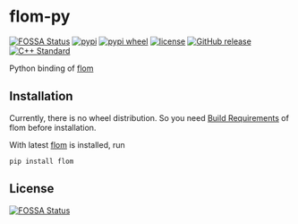 # flom-py

[![FOSSA Status](https://app.fossa.io/api/projects/git%2Bgithub.com%2FDeepL2%2Fflom-py.svg?type=shield)](https://app.fossa.io/projects/git%2Bgithub.com%2FDeepL2%2Fflom-py?ref=badge_shield)
[![pypi](https://img.shields.io/pypi/v/flom.svg)](https://pypi.org/project/flom/)
[![pypi wheel](https://img.shields.io/pypi/wheel/flom.svg?style=flat-square)](https://pypi.org/project/flom/)
[![license](https://img.shields.io/github/license/DeepL2/flom-py.svg?style=flat-square)](COPYING)
[![GitHub release](https://img.shields.io/github/release/DeepL2/flom-py.svg?style=flat-square)](https://github.com/DeepL2/flom-py/releases)
[![C++ Standard](https://img.shields.io/badge/C%2B%2B-17-brightgreen.svg?style=flat-square)](https://isocpp.org/std/status)


Python binding of [flom](DeepL2/flom)

## Installation

Currently, there is no wheel distribution. So you need [Build Requirements](https://github.com/DeepL2/flom#build-requirements) of flom before installation.

With latest [flom](https://github.com/DeepL2/flom) is installed, run

```shell
pip install flom
```

## License
[![FOSSA Status](https://app.fossa.io/api/projects/git%2Bgithub.com%2FDeepL2%2Fflom-py.svg?type=large)](https://app.fossa.io/projects/git%2Bgithub.com%2FDeepL2%2Fflom-py?ref=badge_large)

